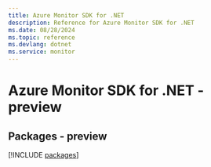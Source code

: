 ```yaml
---
title: Azure Monitor SDK for .NET
description: Reference for Azure Monitor SDK for .NET
ms.date: 08/28/2024
ms.topic: reference
ms.devlang: dotnet
ms.service: monitor
---
```

# Azure Monitor SDK for .NET - preview
## Packages - preview
[!INCLUDE [packages](monitor-index.md)]